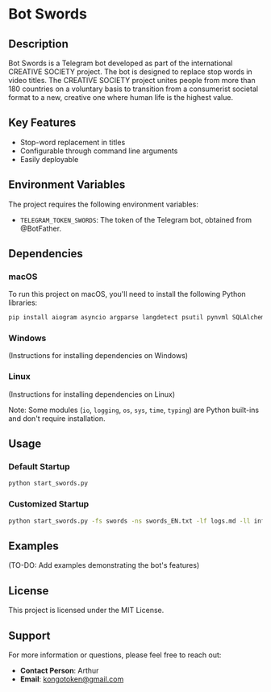 # Bot Swords

## Description

Bot Swords is a Telegram bot developed as part of the international CREATIVE SOCIETY project. The bot is designed to replace stop words in video titles.
The CREATIVE SOCIETY project unites people from more than 180 countries on a voluntary basis to transition from a consumerist societal format to a new, creative one where human life is the highest value.

## Key Features

- Stop-word replacement in titles
- Configurable through command line arguments
- Easily deployable

## Environment Variables

The project requires the following environment variables:

- `TELEGRAM_TOKEN_SWORDS`: The token of the Telegram bot, obtained from @BotFather.

## Dependencies

### macOS

To run this project on macOS, you'll need to install the following Python libraries:

```bash
pip install aiogram asyncio argparse langdetect psutil pynvml SQLAlchemy chardet
```

### Windows

(Instructions for installing dependencies on Windows)

### Linux

(Instructions for installing dependencies on Linux)

Note: Some modules (`io`, `logging`, `os`, `sys`, `time`, `typing`) are Python built-ins and don't require installation.

## Usage

### Default Startup

```bash
python start_swords.py
```

### Customized Startup

```bash
python start_swords.py -fs swords -ns swords_EN.txt -lf logs.md -ll info
```

## Examples

(TO-DO: Add examples demonstrating the bot's features)

## License

This project is licensed under the MIT License.

## Support

For more information or questions, please feel free to reach out:

- **Contact Person**: Arthur
- **Email**: [kongotoken@gmail.com](mailto:kongotoken@gmail.com)
